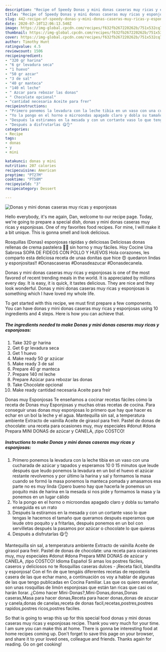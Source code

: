 ```yaml
---
description: "Recipe of Speedy Donas y mini donas caseras muy ricas y esponjosas"
title: "Recipe of Speedy Donas y mini donas caseras muy ricas y esponjosas"
slug: 442-recipe-of-speedy-donas-y-mini-donas-caseras-muy-ricas-y-esponjosas
date: 2020-07-10T12:06:13.540Z
image: https://img-global.cpcdn.com/recipes/f632fb267220262b/751x532cq70/donas-y-mini-donas-caseras-muy-ricas-y-esponjosas-foto-principal.jpg
thumbnail: https://img-global.cpcdn.com/recipes/f632fb267220262b/751x532cq70/donas-y-mini-donas-caseras-muy-ricas-y-esponjosas-foto-principal.jpg
cover: https://img-global.cpcdn.com/recipes/f632fb267220262b/751x532cq70/donas-y-mini-donas-caseras-muy-ricas-y-esponjosas-foto-principal.jpg
author: Timothy Hunt
ratingvalue: 4.5
reviewcount: 1506
recipeingredient:
- "320 gr harina"
- "6 gr levadura seca"
- "1 huevo"
- "50 gr azcar"
- "3 de sal"
- "40 gr manteca"
- "140 ml leche"
- " Azcar para rebozar las donas"
- " Chocolate opcional"
- "cantidad necesaria Aceite para frer"
recipeinstructions:
- "Primero ponemos la levadura con la leche tibia en un vaso con una cucharada de azúcar y tapados y esperamos 10 0 15 minutos que leude después que leudo ponemos la levadura en un bol el huevo el azúcar restante revolvemos y por último la harina y sal y formamos la masa cuando se formó la masa ponemos la manteca pomada y amasamos esa parte no es muy linda 😏pero bueno hay que hacerla le ponemos un poquito más de harina en la mesada si nos pide y formamos la masa y la ponemos en un lugar cálido"
- "Yo la pongo en el horno o microondas apagado claro y dobla su tamaño enseguida es un rrato"
- "Después la estiramos en la mesada y con un cortante vaso lo que tengas le hacemos el tamaño que queramos después esperamos que leude otro poquito y a fritarlas, después ponemos en un bol con servilletas después la pasamos por azúcar o chocolate lo que quieras"
- "Después a disfrutarlas 😋👌"
categories:
- Recipe
tags:
- donas
- y
- mini

katakunci: donas y mini 
nutrition: 207 calories
recipecuisine: American
preptime: "PT27M"
cooktime: "PT58M"
recipeyield: "3"
recipecategory: Dessert

---
```



![Donas y mini donas caseras muy ricas y esponjosas](https://img-global.cpcdn.com/recipes/f632fb267220262b/751x532cq70/donas-y-mini-donas-caseras-muy-ricas-y-esponjosas-foto-principal.jpg)

Hello everybody, it's me again, Dan, welcome to our recipe page. Today, we're going to prepare a special dish, donas y mini donas caseras muy ricas y esponjosas. One of my favorites food recipes. For mine, I will make it a bit unique. This is gonna smell and look delicious.

Rosquillas (Donas) esponjosas rápidas y deliciosas Deliciosas donas rellenas de crema pastelera 👌🏻 sin horno y muy fáciles. Hoy Cocine Una Sabrosa SOPA DE FIDEOS CON POLLO Y HUEVOS Hola corazones, les comparto esta deliciosa receta de unaa donitas que hice 😍 quedaron lindas y esponjositas!! #Donascaseras #Donasdeazucar #Donasdecanela.

Donas y mini donas caseras muy ricas y esponjosas is one of the most favored of recent trending meals in the world. It is appreciated by millions every day. It is easy, it is quick, it tastes delicious. They are nice and they look wonderful. Donas y mini donas caseras muy ricas y esponjosas is something which I have loved my whole life.


To get started with this recipe, we must first prepare a few components. You can have donas y mini donas caseras muy ricas y esponjosas using 10 ingredients and 4 steps. Here is how you can achieve that.

<!--inarticleads1-->

##### The ingredients needed to make Donas y mini donas caseras muy ricas y esponjosas:

1. Take 320 gr harina
1. Get 6 gr levadura seca
1. Get 1 huevo
1. Make ready 50 gr azúcar
1. Make ready 3 de sal
1. Prepare 40 gr manteca
1. Prepare 140 ml leche
1. Prepare  Azúcar para rebozar las donas
1. Take  Chocolate opcional
1. Make ready cantidad necesaria Aceite para freír


Donas muy Esponjosas Te enseñamos a cocinar recetas fáciles cómo la receta de Donas muy Esponjosas y muchas otras recetas de cocina. Para conseguir unas donas muy esponjosas lo primero que hay que hacer es echar en un bol la leche y el agua. Mantequilla sin sal, a temperatura ambiente Extracto de vainilla Aceite de girasol para freír. Pastel de donas de chocolate: una receta para ocasiones muy, muy especiales #donut #dona Prepara MINI DONAS de azúcar y CANELA, ¡tipo COSTCO! 

<!--inarticleads2-->

##### Instructions to make Donas y mini donas caseras muy ricas y esponjosas:

1. Primero ponemos la levadura con la leche tibia en un vaso con una cucharada de azúcar y tapados y esperamos 10 0 15 minutos que leude después que leudo ponemos la levadura en un bol el huevo el azúcar restante revolvemos y por último la harina y sal y formamos la masa cuando se formó la masa ponemos la manteca pomada y amasamos esa parte no es muy linda 😏pero bueno hay que hacerla le ponemos un poquito más de harina en la mesada si nos pide y formamos la masa y la ponemos en un lugar cálido
1. Yo la pongo en el horno o microondas apagado claro y dobla su tamaño enseguida es un rrato
1. Después la estiramos en la mesada y con un cortante vaso lo que tengas le hacemos el tamaño que queramos después esperamos que leude otro poquito y a fritarlas, después ponemos en un bol con servilletas después la pasamos por azúcar o chocolate lo que quieras
1. Después a disfrutarlas 😋👌


Mantequilla sin sal, a temperatura ambiente Extracto de vainilla Aceite de girasol para freír. Pastel de donas de chocolate: una receta para ocasiones muy, muy especiales #donut #dona Prepara MINI DONAS de azúcar y CANELA, ¡tipo COSTCO! Idioma Español Si amas los postres fáciles, caseros y deliciosos no te Rosquillas caseras dulces - ¡Receta fácil, blandita y esponjosa! Con el fin de que tengáis diferentes recetas de repostería casera de las que echar mano, a continuación os voy a hablar de algunas de las que tengo publicadas en Cocina Familiar. Las que os quiero enseñar, son unas rosquillas de limón esponjosas que están tan ricas que casi os harán llorar. ¿Cómo hacer Mini-Donas?,Mini-Donas,donas,Donas caseras,Masa para hacer donas,Receta para hacer donas,donas de azucar y canela,donas de canelas,receta de donas facil,recetas,postres,postres rapidos,postres ricos,postres faciles. 

So that is going to wrap this up for this special food donas y mini donas caseras muy ricas y esponjosas recipe. Thank you very much for your time. I am sure you can make this at home. There is gonna be interesting food at home recipes coming up. Don't forget to save this page on your browser, and share it to your loved ones, colleague and friends. Thanks again for reading. Go on get cooking!
